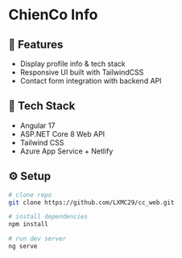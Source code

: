 # ChienCo Info

## 🚀 Features
- Display profile info & tech stack
- Responsive UI built with TailwindCSS
- Contact form integration with backend API

## 🧠 Tech Stack
- Angular 17
- ASP.NET Core 8 Web API
- Tailwind CSS
- Azure App Service + Netlify

## ⚙️ Setup
```bash
# clone repo
git clone https://github.com/LXMC29/cc_web.git

# install dependencies
npm install

# run dev server
ng serve
